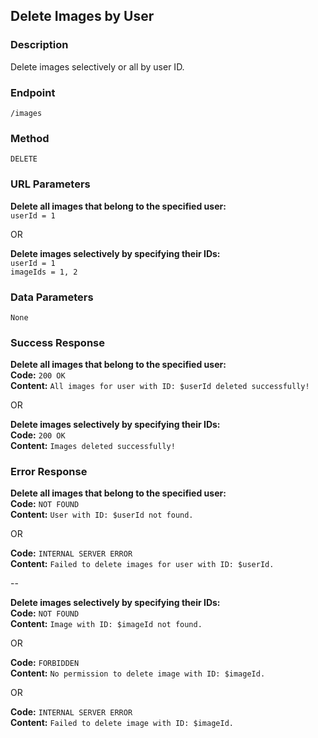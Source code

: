 ## Delete Images by User

### Description
Delete images selectively or all by user ID.

### Endpoint
`/images`

### Method
`DELETE`

### URL Parameters
**Delete all images that belong to the specified user:**\
`userId = 1`

OR

**Delete images selectively by specifying their IDs:**\
`userId = 1`\
`imageIds = 1, 2`

### Data Parameters
`None`

### Success Response
**Delete all images that belong to the specified user:**\
**Code:** `200 OK` \
**Content:** `All images for user with ID: $userId deleted successfully!`

OR 

**Delete images selectively by specifying their IDs:**\
**Code:** `200 OK` \
**Content:** `Images deleted successfully!`

### Error Response
**Delete all images that belong to the specified user:**\
**Code:** `NOT FOUND` \
**Content:** `User with ID: $userId not found.`

OR

**Code:** `INTERNAL SERVER ERROR` \
**Content:** `Failed to delete images for user with ID: $userId.`

--

**Delete images selectively by specifying their IDs:**\
**Code:** `NOT FOUND` \
**Content:** `Image with ID: $imageId not found.`

OR

**Code:** `FORBIDDEN` \
**Content:** `No permission to delete image with ID: $imageId.`

OR

**Code:** `INTERNAL SERVER ERROR` \
**Content:** `Failed to delete image with ID: $imageId.`


